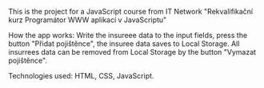 This is the project for a JavaScript course from IT Network "Rekvalifikační kurz Programátor WWW aplikací v JavaScriptu"

How the app works: 
Write the insureee data to the input fields, press the button "Přidat pojištěnce", the insuree data saves to Local Storage.
All insurrees data can be removed from Local Storage by the button "Vymazat pojištěnce".

Technologies used: 
HTML, CSS, JavaScript. 

 
 
